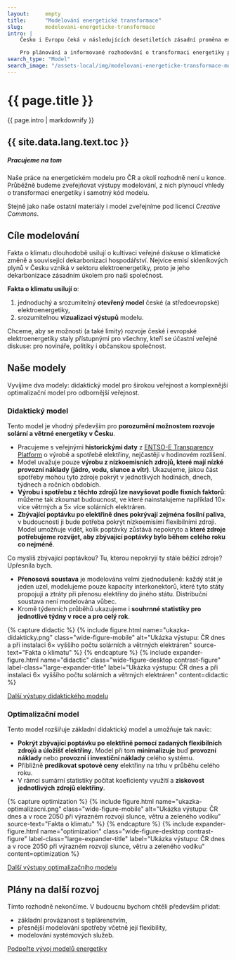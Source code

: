 ```yaml
---
layout:     empty
title:      "Modelování energetické transformace"
slug:       modelovani-energeticke-transformace
intro: |
    Česko i Evropu čeká v následujících desetiletích zásadní proměna energetiky směrem k menšímu využívání fosilních paliv a větší roli obnovitelných zdrojů elektřiny. A do této proměny budou nejspíše zasahovat i nové technologie (baterie, vodík, CCS, nebo třeba modulární jaderné reaktory).

    Pro plánování a informované rozhodování o transformaci energetiky potřebujeme chápat možnosti a limity jednotlivých zdrojů a technologií a také porozumět tomu, jak budou zdroje a technologie fungovat dohromady, jak pokryjí spotřebu energie a jaká bude jejich cena. Pro zodpovězení těchto a dalších otázek vytváříme otevřený a veřejně dostupný model energetiky.
search_type: "Model"
search_image: "/assets-local/img/modelovani-energeticke-transformace-mob.png"
---
```


<div class="section"><div class="container">
    <h1>{{ page.title }}</h1>
    <div class="lead narrow-text">{{ page.intro | markdownify }}</div>
</div></div>

<div class="full-screen-cover" style="--path-desktop: url('/assets-local/img/modelovani-energeticke-transformace-des.png'); --path-mobile: url('{{ page.search_image }}');"></div>

<div class="section"><div class="container container-xl-fluid"><div class="row justify-content-center">
<div class="longread-xl-space-left"></div>
<div class="col-lg-4 longread-toc invisible">
    <div class="sticky-toc">
        <h2>{{ site.data.lang.text.toc }}</h2>
        <div id="TOC"></div>
    </div>
</div>
<div class="longread-xl-space-middle"></div>
<div class="col-lg-8 longread" markdown="1">

<div class="alert alert-info data-staleness" role="alert">
<h5 class="alert-heading"><i class="fas fa-lightbulb"></i> Pracujeme na tom</h5>
<p>Naše práce na energetickém modelu pro ČR a okolí rozhodně není u konce. Průběžně budeme zveřejňovat výstupy modelování, z nich plynoucí vhledy o transformaci energetiky i samotný kód modelu.</p>
<p>Stejně jako naše ostatní materiály i model zveřejníme pod licencí <i>Creative Commons</i>.</p>
</div>

## Cíle modelování

Fakta o klimatu dlouhodobě usilují o kultivaci veřejné diskuse o klimatické změně a související dekarbonizaci hospodářství. Nejvíce emisí skleníkových plynů v Česku vzniká v sektoru elektroenergetiky, proto je jeho dekarbonizace zásadním úkolem pro naši společnost.

**Fakta o klimatu usilují o**:
1. jednoduchý a srozumitelný **otevřený model** české (a středoevropské) elektroenergetiky,
2. srozumitelnou **vizualizaci výstupů** modelu.

Chceme, aby se možnosti (a také limity) rozvoje české i evropské elektroenergetiky staly přístupnými pro všechny, kteří se účastní veřejné diskuse: pro novináře, politiky i občanskou společnost.

## Naše modely

Vyvíjíme dva modely: didaktický model pro širokou veřejnost a komplexnější optimalizační model pro odbornější veřejnost.

### Didaktický model

Tento model je vhodný především pro **porozumění možnostem rozvoje solární a větrné energetiky v Česku**.

* Pracujeme s veřejnými **historickými daty** z [ENTSO-E Transparency Platform](https://transparency.entsoe.eu/) o výrobě a spotřebě elektřiny, nejčastěji v hodinovém rozlišení.
* Model uvažuje pouze **výrobu z nízkoemisních zdrojů, které mají nízké provozní náklady (jádro, vodu, slunce a vítr)**. Ukazujeme, jakou část spotřeby mohou tyto zdroje pokrýt v jednotlivých hodinách, dnech, týdnech a ročních obdobích.
* **Výrobu i spotřebu z těchto zdrojů lze navyšovat podle fixních faktorů**: můžeme tak zkoumat budoucnost, ve které nainstalujeme například 10× více větrných a 5× více solárních elektráren.
* **Zbývající poptávku po elektřině dnes pokrývají zejména fosilní paliva**, v budoucnosti ji bude potřeba pokrýt nízkoemisími flexibilními zdroji. Model umožňuje vidět, kolik poptávky zůstává nepokryto a **které zdroje potřebujeme rozvíjet, aby zbývající poptávky bylo během celého roku co nejméně**.

Co myslíš zbývající poptávkou? Tu, kterou nepokryjí ty stále běžící zdroje? Upřesnila bych.
* **Přenosová soustava** je modelována velmi zjednodušeně: každý stát je jeden uzel, modelujeme pouze kapacity interkonektorů, které tyto státy propojují a ztráty při přenosu elektřiny do jiného státu. Distribuční soustava není modelována vůbec.
* Kromě týdenních průběhů ukazujeme i **souhrnné statistiky pro jednotlivé týdny v roce a pro celý rok**.

{% capture didactic %}
{% include figure.html
    name="ukazka-didakticky.png"
    class="wide-figure-mobile"
    alt="Ukázka výstupu: ČR dnes a při instalaci 6× vyššího počtu solárních a větrných elektráren"
    source-text="Fakta o klimatu"
%}
{% endcapture %}
{% include expander-figure.html
    name="didactic"
    class="wide-figure-desktop contrast-figure"
    label-class="large-expander-title"
    label="Ukázka výstupu: ČR dnes a při instalaci 6× vyššího počtu solárních a větrných elektráren"
    content=didactic
%}

<a href="https://drive.google.com/drive/folders/1GR2ao0wMrTJgwO-64XQGmh8tqga1oO-r?usp=share_link" target="_blank" class="btn btn-secondary"><i class="fas fa-fw fa-chart-area"></i> Další výstupy didaktického modelu</a>

### Optimalizační model

Tento model rozšiřuje základní didaktický model a umožňuje tak navíc:
* **Pokrýt zbývající poptávku po elektřině pomocí zadaných flexibilních zdrojů a úložišť elektřiny.** Model při tom **minimalizuje** buď **provozní náklady** nebo **provozní i investiční náklady** celého systému.
* Přibližně **predikovat spotové ceny** elektřiny na trhu v průběhu celého roku.
* V rámci sumární statistiky počítat koeficienty využití a **ziskovost jednotlivých zdrojů elektřiny**.


{% capture optimization %}
{% include figure.html
    name="ukazka-optimalizacni.png"
    class="wide-figure-mobile"
    alt="Ukázka výstupu: ČR dnes a v roce 2050 při výrazném rozvoji slunce, větru a zeleného vodíku"
    source-text="Fakta o klimatu"
%}
{% endcapture %}
{% include expander-figure.html
    name="optimization"
    class="wide-figure-desktop contrast-figure"
    label-class="large-expander-title"
    label="Ukázka výstupu: ČR dnes a v roce 2050 při výrazném rozvoji slunce, větru a zeleného vodíku"
    content=optimization
%}

<a href="https://drive.google.com/drive/folders/1d2QWrEN1BZgYOmoMPGF77UfAzFbFWkMe?usp=share_link" target="_blank" class="btn btn-secondary"><i class="fas fa-fw fa-chart-area"></i> Další výstupy optimalizačního modelu</a>

## Plány na další rozvoj

Tímto rozhodně nekončíme. V budoucnu bychom chtěli především přidat:
* základní provázanost s teplárenstvím,
* přesnější modelování spotřeby včetně její flexibility,
* modelování systémových služeb.

<a href="{{ site.fundraising }}" target="_blank" class="btn btn-primary"><i class="d-md-none d-lg-inline fas fa-fw fa-heart"></i> Podpořte vývoj modelů energetiky</a>

</div>
<div class="longread-xl-space-right"></div>
</div></div></div>
